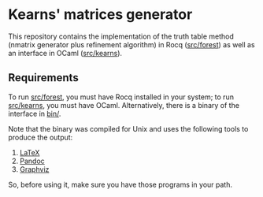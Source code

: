 # Kearns' matrices generator

This repository contains the implementation of the truth table method (nmatrix generator plus refinement algorithm) in Rocq ([src/forest](src/forest/)) as well as an interface in OCaml ([src/kearns](src/kearns/)).

## Requirements

To run [src/forest](src/forest/), you must have Rocq installed in your system; to run [src/kearns](src/kearns/), you must have OCaml. Alternatively, there is a binary of the interface in [bin/](bin/).

Note that the binary was compiled for Unix and uses the following tools to produce the output:

1. [LaTeX](https://www.latex-project.org/get/)
2. [Pandoc](https://pandoc.org/)
3. [Graphviz](https://graphviz.org/)

So, before using it, make sure you have those programs in your path.
